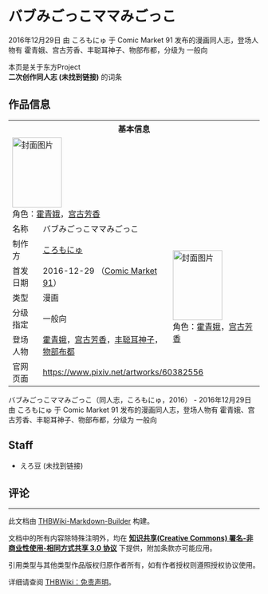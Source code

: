 # バブみごっこママみごっこ

<!-- source html: G:\repos\THBWiki-Markdown-Builder\THBWikiMarkdown\Temp\main\a\a2\ns0%3A%E3%83%90%E3%83%96%E3%81%BF%E3%81%94%E3%81%A3%E3%81%93%E3%83%9E%E3%83%9E%E3%81%BF%E3%81%94%E3%81%A3%E3%81%93.html -->

2016年12月29日 由 ころもにゅ 于 Comic Market 91 发布的漫画同人志，登场人物有 霍青娥、宫古芳香、丰聪耳神子、物部布都，分级为 一般向

本页是关于东方Project  
 **二次创作同人志 (未找到链接)** 的词条

## 作品信息

<table><tbody><tr><th colspan="3">基本信息</th></tr><tr><td class="cover-artwork-mobile" colspan="2"><a href="./文件-バブみごっこママみごっこ封面.jpg.md" class="image" title="封面图片"><img alt="封面图片" src="https://upload.thwiki.cc/thumb/6/62/%E3%83%90%E3%83%96%E3%81%BF%E3%81%94%E3%81%A3%E3%81%93%E3%83%9E%E3%83%9E%E3%81%BF%E3%81%94%E3%81%A3%E3%81%93%E5%B0%81%E9%9D%A2.jpg/99px-%E3%83%90%E3%83%96%E3%81%BF%E3%81%94%E3%81%A3%E3%81%93%E3%83%9E%E3%83%9E%E3%81%BF%E3%81%94%E3%81%A3%E3%81%93%E5%B0%81%E9%9D%A2.jpg" decoding="async" loading="lazy" width="99" height="140" srcset="https://upload.thwiki.cc/thumb/6/62/%E3%83%90%E3%83%96%E3%81%BF%E3%81%94%E3%81%A3%E3%81%93%E3%83%9E%E3%83%9E%E3%81%BF%E3%81%94%E3%81%A3%E3%81%93%E5%B0%81%E9%9D%A2.jpg/148px-%E3%83%90%E3%83%96%E3%81%BF%E3%81%94%E3%81%A3%E3%81%93%E3%83%9E%E3%83%9E%E3%81%BF%E3%81%94%E3%81%A3%E3%81%93%E5%B0%81%E9%9D%A2.jpg 1.5x, https://upload.thwiki.cc/thumb/6/62/%E3%83%90%E3%83%96%E3%81%BF%E3%81%94%E3%81%A3%E3%81%93%E3%83%9E%E3%83%9E%E3%81%BF%E3%81%94%E3%81%A3%E3%81%93%E5%B0%81%E9%9D%A2.jpg/198px-%E3%83%90%E3%83%96%E3%81%BF%E3%81%94%E3%81%A3%E3%81%93%E3%83%9E%E3%83%9E%E3%81%BF%E3%81%94%E3%81%A3%E3%81%93%E5%B0%81%E9%9D%A2.jpg 2x" data-file-width="600" data-file-height="848"></a><div class="cover-char">角色：<a href="./霍青娥.md" title="霍青娥">霍青娥</a>，<a href="./宫古芳香.md" title="宫古芳香">宫古芳香</a></div></td>
</tr><tr><td class="label">名称</td><td colspan="2"> バブみごっこママみごっこ </td></tr><tr><td class="label">制作方</td><td><a href="./ころもにゅ.md" title="ころもにゅ">ころもにゅ</a></td><td class="cover-artwork" rowspan="5" style="min-width:140px;"><a href="./文件-バブみごっこママみごっこ封面.jpg.md" class="image" title="封面图片"><img alt="封面图片" src="https://upload.thwiki.cc/thumb/6/62/%E3%83%90%E3%83%96%E3%81%BF%E3%81%94%E3%81%A3%E3%81%93%E3%83%9E%E3%83%9E%E3%81%BF%E3%81%94%E3%81%A3%E3%81%93%E5%B0%81%E9%9D%A2.jpg/99px-%E3%83%90%E3%83%96%E3%81%BF%E3%81%94%E3%81%A3%E3%81%93%E3%83%9E%E3%83%9E%E3%81%BF%E3%81%94%E3%81%A3%E3%81%93%E5%B0%81%E9%9D%A2.jpg" decoding="async" loading="lazy" width="99" height="140" srcset="https://upload.thwiki.cc/thumb/6/62/%E3%83%90%E3%83%96%E3%81%BF%E3%81%94%E3%81%A3%E3%81%93%E3%83%9E%E3%83%9E%E3%81%BF%E3%81%94%E3%81%A3%E3%81%93%E5%B0%81%E9%9D%A2.jpg/148px-%E3%83%90%E3%83%96%E3%81%BF%E3%81%94%E3%81%A3%E3%81%93%E3%83%9E%E3%83%9E%E3%81%BF%E3%81%94%E3%81%A3%E3%81%93%E5%B0%81%E9%9D%A2.jpg 1.5x, https://upload.thwiki.cc/thumb/6/62/%E3%83%90%E3%83%96%E3%81%BF%E3%81%94%E3%81%A3%E3%81%93%E3%83%9E%E3%83%9E%E3%81%BF%E3%81%94%E3%81%A3%E3%81%93%E5%B0%81%E9%9D%A2.jpg/198px-%E3%83%90%E3%83%96%E3%81%BF%E3%81%94%E3%81%A3%E3%81%93%E3%83%9E%E3%83%9E%E3%81%BF%E3%81%94%E3%81%A3%E3%81%93%E5%B0%81%E9%9D%A2.jpg 2x" data-file-width="600" data-file-height="848"></a><div class="cover-char">角色：<a href="./霍青娥.md" title="霍青娥">霍青娥</a>，<a href="./宫古芳香.md" title="宫古芳香">宫古芳香</a></div></td>
</tr><tr><td class="label">首发日期</td><td>2016-12-29&#160;（<a href="/展会作品列表?e=Comic+Market%2391">Comic Market 91</a>）</td></tr><tr><td class="label">类型</td><td>漫画</td></tr><tr><td class="label">分级指定</td><td>一般向</td></tr><tr><td class="label">登场人物</td><td><a href="./霍青娥.md" title="霍青娥">霍青娥</a>，<a href="./宫古芳香.md" title="宫古芳香">宫古芳香</a>，<a href="./丰聪耳神子.md" title="丰聪耳神子">丰聪耳神子</a>，<a href="./物部布都.md" title="物部布都">物部布都</a></td></tr>
<tr><td class="label">官网页面</td><td colspan="2"><a rel="nofollow" class="external free" href="https://www.pixiv.net/artworks/60382556">https://www.pixiv.net/artworks/60382556</a></td></tr></tbody></table>

バブみごっこママみごっこ（同人志，ころもにゅ，2016） - 2016年12月29日 由 ころもにゅ 于 Comic Market 91 发布的漫画同人志，登场人物有 霍青娥、宫古芳香、丰聪耳神子、物部布都，分级为 一般向

## Staff
- えろ豆 (未找到链接)


## 评论




---

此文档由 [THBWiki-Markdown-Builder](https://github.com/Delsin-Yu/THBWiki-Markdown-Builder) 构建。

文档中的所有内容除特殊注明外，均在 [**知识共享(Creative Commons) 署名-非商业性使用-相同方式共享 3.0 协议**](https://creativecommons.org/licenses/by-sa/3.0/deed.zh-hans) 下提供，附加条款亦可能应用。

引用类型与其他类型作品版权归原作者所有，如有作者授权则遵照授权协议使用。

详细请查阅 [THBWiki：免责声明](https://thbwiki.cc/THBWiki:%E5%85%8D%E8%B4%A3%E5%A3%B0%E6%98%8E)。

